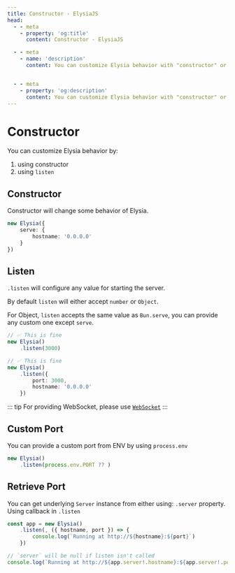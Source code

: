 ```yaml
---
title: Constructor - ElysiaJS
head:
  - - meta
    - property: 'og:title'
      content: Constructor - ElysiaJS

  - - meta
    - name: 'description'
      content: You can customize Elysia behavior with "constructor" or "listen", for example setting hostname, max body size or Web Socket config.


  - - meta
    - property: 'og:description'
      content: You can customize Elysia behavior with "constructor" or "listen", for example setting hostname, max body size or Web Socket config.
---
```


# Constructor
You can customize Elysia behavior by:
1. using constructor 
2. using `listen`

## Constructor
Constructor will change some behavior of Elysia.

```typescript
new Elysia({
    serve: {
        hostname: '0.0.0.0'
    }
})
```

## Listen
`.listen` will configure any value for starting the server.

By default `listen` will either accept `number` or `Object`.

For Object, `listen` accepts the same value as `Bun.serve`, you can provide any custom one except `serve`.

```typescript
// ✅ This is fine
new Elysia()
    .listen(3000)

// ✅ This is fine
new Elysia()
    .listen({
        port: 3000,
        hostname: '0.0.0.0'
    })
```

::: tip
For providing WebSocket, please use [`WebSocket`](/patterns/websocket)
:::

## Custom Port
You can provide a custom port from ENV by using `process.env`
```typescript
new Elysia()
    .listen(process.env.PORT ?? )
```

## Retrieve Port
You can get underlying `Server` instance from either using:
`.server` property.
Using callback in `.listen`

```typescript
const app = new Elysia()
    .listen(, ({ hostname, port }) => {
        console.log(`Running at http://${hostname}:${port}`)
    })

// `server` will be null if listen isn't called
console.log(`Running at http://${app.server!.hostname}:${app.server!.port}`)
```
